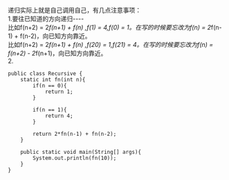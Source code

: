 递归实际上就是自己调用自己，有几点注意事项： <br/>
1.要往已知道的方向递归---- <br/>
    比如f(n+2) = 2*f(n+1) + f(n) ,f(1) = 4,f(0) = 1。在写的时候要忘改为f(n) = 2*f(n-1) + f(n-2)，向已知方向靠近。 <br/>
    比如f(n+2) = 2*f(n+1) + f(n) ,f(20) = 1,f(21) = 4。在写的时候要忘改为f(n) = f(n+2) - 2*f(n+1)，向已知方向靠近。 <br/>
2. <br/>

```
public class Recursive {
    static int fn(int n){
        if(n == 0){
            return 1;
        }

        if(n == 1){
            return 4;
        }

        return 2*fn(n-1) + fn(n-2);
    }

    public static void main(String[] args){
        System.out.println(fn(10));
    }
}
```

